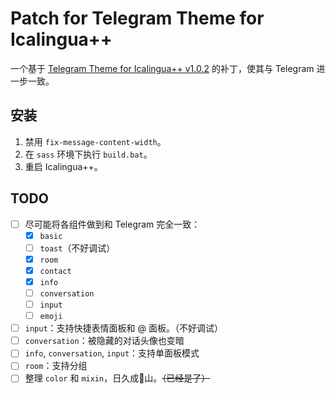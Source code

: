 # Patch for Telegram Theme for Icalingua++

一个基于 [Telegram Theme for Icalingua++ v1.0.2](https://github.com/wibus-wee-ac/icalingua-theme-telegram/releases/tag/v1.0.2) 的补丁，使其与 Telegram 进一步一致。

## 安装

1. 禁用 `fix-message-content-width`。
1. 在 `sass` 环境下执行 `build.bat`。
1. 重启 Icalingua++。

## TODO

- [ ] 尽可能将各组件做到和 Telegram 完全一致：
    - [x] `basic`
    - [ ] `toast`（不好调试）
    - [x] `room`
    - [x] `contact`
    - [x] `info`
    - [ ] `conversation`
    - [ ] `input`
    - [ ] `emoji`
- [ ] `input`：支持快捷表情面板和 @ 面板。（不好调试）
- [ ] `conversation`：被隐藏的对话头像也变暗
- [ ] `info`, `conversation`, `input`：支持单面板模式
- [ ] `room`：支持分组
- [ ] 整理 `color` 和 `mixin`，日久成💩山。~~（已经是了）~~
